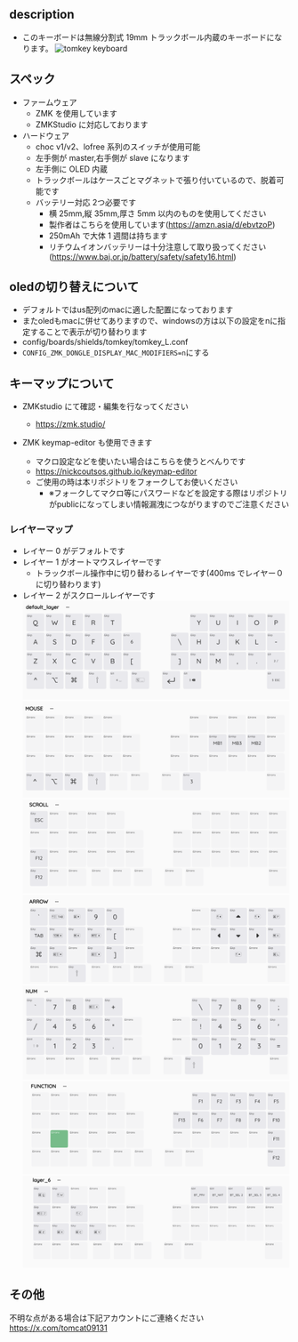 ## description

- このキーボードは無線分割式 19mm トラックボール内蔵のキーボードになります。
  ![tomkey keyboard](img/tomkeyimg.png)

## スペック

- ファームウェア
  - ZMK を使用しています
  - ZMKStudio に対応しております
- ハードウェア
  - choc v1/v2、lofree 系列のスイッチが使用可能
  - 左手側が master,右手側が slave になります
  - 左手側に OLED 内蔵
  - トラックボールはケースごとマグネットで張り付いているので、脱着可能です
  - バッテリー対応 2つ必要です
    - 横 25mm,縦 35mm,厚さ 5mm 以内のものを使用してください
    - 製作者はこちらを使用しています(https://amzn.asia/d/ebvtzoP)
    - 250mAh で大体 1 週間は持ちます
    - リチウムイオンバッテリーは十分注意して取り扱ってください(https://www.baj.or.jp/battery/safety/safety16.html)

## oledの切り替えについて
- デフォルトではus配列のmacに適した配置になっております
- またoledもmacに併せてありますので、windowsの方は以下の設定をnに指定することで表示が切り替わります
- config/boards/shields/tomkey/tomkey_L.conf
- `CONFIG_ZMK_DONGLE_DISPLAY_MAC_MODIFIERS=n`にする

## キーマップについて
- ZMKstudio にて確認・編集を行なってください
  - https://zmk.studio/

- ZMK keymap-editor も使用できます
  - マクロ設定などを使いたい場合はこちらを使うとべんりです
  - https://nickcoutsos.github.io/keymap-editor
  - ご使用の時は本リポジトリをフォークしてお使いください
    - ※フォークしてマクロ等にパスワードなどを設定する際はリポジトリがpublicになってしまい情報漏洩につながりますのでご注意ください

### レイヤーマップ
- レイヤー 0 がデフォルトです
- レイヤー 1 がオートマウスレイヤーです
  - トラックボール操作中に切り替わるレイヤーです(400ms でレイヤー０に切り替わります)
- レイヤー 2 がスクロールレイヤーです
![tomkey layer0](img/layer0.png)
![tomkey layer1](img/layer1.png)
![tomkey layer2](img/layer2.png)
![tomkey layer3](img/layer3.png)
![tomkey layer4](img/layer4.png)
![tomkey layer5](img/layer5.png)
![tomkey layer6](img/layer6.png)

## その他
不明な点がある場合は下記アカウントにご連絡ください
https://x.com/tomcat09131
